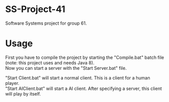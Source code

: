 # SS-Project-41
Software Systems project for group 61.

# Usage
First you have to compile the project by starting the "Compile.bat" batch file (note: this project uses and needs Java 8).  
Now you can start a server with the "Start Server.bat" file.

"Start Client.bat" will start a normal client. This is a client for a human player.  
"Start AIClient.bat" will start a AI client. After specifying a server, this client will play by itself.  
